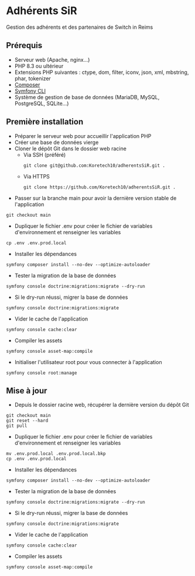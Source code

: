 # Adhérents SiR
Gestion des adhérents et des partenaires de Switch in Reims

## Prérequis
- Serveur web (Apache, nginx...)
- PHP 8.3 ou ultérieur
- Extensions PHP suivantes : ctype, dom, filter, iconv, json, xml, mbstring, phar, tokenizer
- [Composer](https://getcomposer.org/download/)
- [Symfony CLI](https://symfony.com/download)
- Système de gestion de base de données (MariaDB, MySQL, PostgreSQL, SQLite...)

## Première installation
- Préparer le serveur web pour accueillir l'application PHP
- Créer une base de données vierge
- Cloner le dépôt Git dans le dossier web racine
    - Via SSH (préféré)
      ```shell
      git clone git@github.com:Koretech10/adherentsSiR.git .
      ```
    - Via HTTPS
      ```shell
      git clone https://github.com/Koretech10/adherentsSiR.git .
      ```
- Passer sur la branche main pour avoir la dernière version stable de l'application
```shell
git checkout main
```
- Dupliquer le fichier .env pour créer le fichier de variables d'environnement et renseigner les variables
```shell
cp .env .env.prod.local
```
- Installer les dépendances
```shell
symfony composer install --no-dev --optimize-autoloader
```
- Tester la migration de la base de données
```shell
symfony console doctrine:migrations:migrate --dry-run
```
- Si le dry-run réussi, migrer la base de données
```shell
symfony console doctrine:migrations:migrate
```
- Vider le cache de l'application
```shell
symfony console cache:clear
```
- Compiler les assets
```shell
symfony console asset-map:compile
```
- Initialiser l'utilisateur root pour vous connecter à l'application
```shell
symfony console root:manage
```

## Mise à jour
- Depuis le dossier racine web, récupérer la dernière version du dépôt Git
```shell
git checkout main
git reset --hard
git pull
```
- Dupliquer le fichier .env pour créer le fichier de variables d'environnement et renseigner les variables
```
mv .env.prod.local .env.prod.local.bkp
cp .env .env.prod.local
```
- Installer les dépendances
```shell
symfony composer install --no-dev --optimize-autoloader
```
- Tester la migration de la base de données
```shell
symfony console doctrine:migrations:migrate --dry-run
```
- Si le dry-run réussi, migrer la base de données
```shell
symfony console doctrine:migrations:migrate
```
- Vider le cache de l'application
```shell
symfony console cache:clear
```
- Compiler les assets
```shell
symfony console asset-map:compile
```